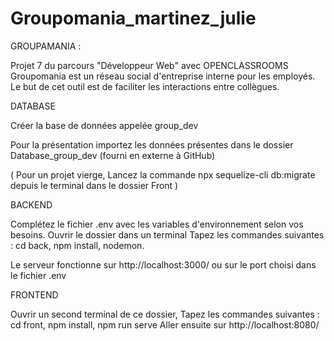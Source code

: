 # Groupomania_martinez_julie

GROUPAMANIA :

Projet 7 du parcours "Développeur Web" avec OPENCLASSROOMS
Groupomania est un réseau social d'entreprise interne pour les employés. Le but de cet outil est de faciliter les interactions entre collègues.

DATABASE

Créer la base de données appelée group_dev

Pour la présentation importez les données présentes dans le dossier Database_group_dev (fourni en externe à GitHub)

( Pour un projet vierge, Lancez la commande npx sequelize-cli db:migrate depuis le terminal dans le dossier Front )


BACKEND

Complétez le fichier .env avec les variables d'environnement selon vos besoins.
Ouvrir le dossier dans un terminal
Tapez les commandes suivantes : cd back, npm install, nodemon.

Le serveur fonctionne sur http://localhost:3000/ ou sur le port choisi dans le fichier .env

FRONTEND

Ouvrir un second terminal de ce dossier,
Tapez les commandes suivantes : cd front, npm install, npm run serve Aller ensuite sur http://localhost:8080/
